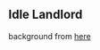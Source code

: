 ## Idle Landlord

background from [here](https://pixabay.com/photos/peeling-paint-abstract-old-aged-3562445/)